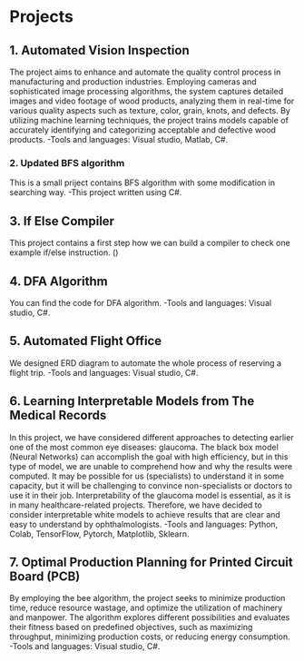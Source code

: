 # Projects
## 1. Automated Vision Inspection
The project aims to enhance and automate the quality control process in manufacturing and production industries.
Employing cameras and sophisticated image processing algorithms, the system captures detailed images and video footage of wood products, 
analyzing them in real-time for various quality aspects such as texture, color, grain, knots, and defects. By utilizing machine learning techniques, 
the project trains models capable of accurately identifying and categorizing acceptable and defective wood products.
-Tools and languages: Visual studio, Matlab, C#.

### 2. Updated BFS algorithm
This is a small priject contains BFS algorithm with some modification in searching way.
-This project written using C#.

## 3. If Else Compiler
This project contains a first step how we can build a compiler to check one example if/else instruction. ()

## 4. DFA Algorithm
You can find the code for DFA algorithm.
-Tools and languages: Visual studio, C#.

## 5. Automated Flight Office
We designed ERD diagram to automate the whole process of reserving a flight trip.
-Tools and languages: Visual studio, C#.

## 6. Learning Interpretable Models from The Medical Records
In this project, we have considered different approaches to detecting earlier one of the most common eye diseases: glaucoma.
The black box model (Neural Networks) can accomplish the goal with high efficiency, but in this type of model, 
we are unable to comprehend how and why the results were computed. It may be possible for us (specialists) to understand it in some capacity, but it will be challenging to convince non-specialists or doctors to use it in their job.
Interpretability of the glaucoma model is essential, as it is in many healthcare-related projects. Therefore, we have decided to consider interpretable white models to achieve results that are clear and easy to understand by ophthalmologists.
-Tools and languages: Python, Colab, TensorFlow, Pytorch, Matplotlib, Sklearn.

## 7. Optimal Production Planning for Printed Circuit Board (PCB)
By employing the bee algorithm, the project seeks to minimize production time, reduce resource wastage, and optimize the utilization of machinery and manpower.
The algorithm explores different possibilities and evaluates their fitness based on predefined objectives, such as maximizing throughput, minimizing production costs, or reducing energy consumption.
-Tools and languages: Visual studio, C#.
